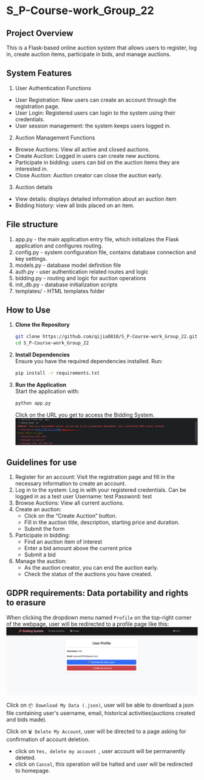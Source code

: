 # S_P-Course-work_Group_22
## Project Overview
This is a Flask-based online auction system that allows users to register, log in, create auction items, participate in bids, and manage auctions.

## System Features
1. User Authentication Functions
- User Registration: New users can create an account through the registration page.
- User Login: Registered users can login to the system using their credentials.
- User session management: the system keeps users logged in.
 2. Auction Management Functions
- Browse Auctions: View all active and closed auctions.
- Create Auction: Logged in users can create new auctions.
- Participate in bidding: users can bid on the auction items they are interested in.
- Close Auction: Auction creator can close the auction early.
 3. Auction details
- View details: displays detailed information about an auction item
- Bidding history: view all bids placed on an item.

## File structure
1. app.py - the main application entry file, which initializes the Flask application and configures routing.
2. config.py - system configuration file, contains database connection and key settings.
3. models.py - database model definition file
4. auth.py - user authentication related routes and logic
5. bidding.py - routing and logic for auction operations
6. init_db.py - database initialization scripts
7. templates/ - HTML templates folder
## How to Use

1. **Clone the Repository**  
    ```bash
    git clone https://github.com/qijia0810/S_P-Course-work_Group_22.git
    cd S_P-Course-work_Group_22
    ```

2. **Install Dependencies**  
    Ensure you have the required dependencies installed. Run:  
    ```bash
    pip install -r requirements.txt
    ```

3. **Run the Application**  
    Start the application with:  
    ```bash
    python app.py
    ```
    Click on the URL you get to access the Bidding System.![alt text](image.png)
    

## Guidelines for use
1. Register for an account: Visit the registration page and fill in the necessary information to create an account.
2. Log in to the system: Log in with your registered credentials.
Can be logged in as a test user
Username: test
Password: test
3. Browse Auctions: View all current auctions.
4. Create an auction:
   - Click on the “Create Auction” button.
   - Fill in the auction title, description, starting price and duration.
   - Submit the form
5. Participate in bidding:
   - Find an auction item of interest
   - Enter a bid amount above the current price
   - Submit a bid
6. Manage the auction:
   - As the auction creator, you can end the auction early.
   - Check the status of the auctions you have created.
  
## GDPR requirements: Data portability and rights to erasure
When clicking the dropdown menu named `Profile` on the top-right corner of the webpage, user will be redirected to a profile page like this:
![alt text](image-1.png)

Click on `📦 Download My Data (.json)`, user will be able to download a json file containing user's username, email, historical activities(auctions created and bids made).

Click on `🗑️ Delete My Account`, user will be directed to a page asking for confirmation of account deletion.
- click on `Yes, delete my account `, user account will be permanently deleted.
- click on `Cancel`, this operation will be halted and user will be redirected to homepage.